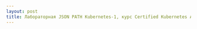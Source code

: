 ```yaml
---
layout: post
title: Лабораторная JSON PATH Kubernetes-1, курс Certified Kubernetes Administrator (CKA)
---
```


<div id="rt_scenario" image="CKA/1135-1-lab.jpg"></div>

<script>
    var scenario_div_name = '#rt_scenario';
    var scenario_image = $(scenario_div_name).attr('image');
    
    var div_button_source_code = '<div style="text-align: center;"><img id="lab-img" src="https://raw.githubusercontent.com/rotoro-cloud/rotoro-cloud.github.io/master/images/' + scenario_image + '" onclick="startLab()" style="margin-top: 20px;"><div id="start-lab-button" style="margin-top: 20px;"><a class="btn btn-md btn-primary" onclick="startLab()" >Запуск упражнения</a><br><br><a href="https://rotoro-cloud.github.io/labs-ts/" target="_blank">Если возникли проблемы, смотри здесь</a></div></div>'; 
    
    var startLab = function() {
        $('#start-lab-button').remove();
        $('#lab-img').remove();
        var div_source_code = ' <iframe height="100%" width="100%" src="https://rotoro-cloud.github.io/JSON-PATH-quiz/#!/?questions=json_path_kube1.js" frameborder="0" style="overflow:hidden;overflow-x:hidden;overflow-y:hidden;height:100%;width:100%;position:absolute;top:0px;left:0px;right:0px;bottom:0px" height="100%" width="100%"></iframe>';
        $(scenario_div_name).append(div_source_code);
     }
     
     $(document).ready(function() {
        $(scenario_div_name).append(div_button_source_code);  
     });
</script>

